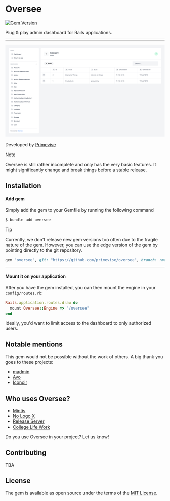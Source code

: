 
# Oversee

[![Gem Version](https://badge.fury.io/rb/oversee.svg)](https://badge.fury.io/rb/oversee)

Plug & play admin dashboard for Rails applications.

---

![Oversee Screenshot](docs/images/screenshot.png)

Developed by [Primevise](https://primevise.com)

> [!NOTE]
> Oversee is still rather incomplete and only has the very basic features. It might significantly change and break things before a stable release.

## Installation

#### Add gem

Simply add the gem to your Gemfile by running the following command

```bash
$ bundle add oversee
```

> [!TIP]
> Currently, we don't release new gem versions too often due to the fragile nature of the gem. However, you can use the edge version of the gem by pointing directly to the git repository.
> ```ruby
> gem "oversee", git: "https://github.com/primevise/oversee", branch: :main
> ```

---

#### Mount it on your application

After you have the gem installed, you can then mount the engine in your `config/routes.rb`:

```ruby
Rails.application.routes.draw do
  mount Oversee::Engine => "/oversee"
end
```

Ideally, you'd want to limit access to the dashboard to only authorized users.

## Notable mentions

This gem would not be possible without the work of others. A big thank you goes to these projects:

- [madmin](https://github.com/excid3/madmin)
- [Avo](https://github.com/avo-hq/avo)
- [Iconoir](https://github.com/iconoir-icons/iconoir)

## Who uses Oversee?

- [Mintis](https://mintis.app)
- [No Logo X](https://nologox.com)
- [Release Server](https://releaseserver.com)
- [College Life Work](https://work.collegelife.co)

Do you use Oversee in your project? Let us know!

## Contributing

TBA

## License

The gem is available as open source under the terms of the [MIT License](https://opensource.org/licenses/MIT).
